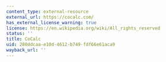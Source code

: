 ```yaml
---
content_type: external-resource
external_url: https://cocalc.com/
has_external_license_warning: true
license: https://en.wikipedia.org/wiki/All_rights_reserved
status: ''
title: CoCalc
uid: 280ddcaa-e10d-4612-b749-fdf66e61aca9
wayback_url: ''
---
```


